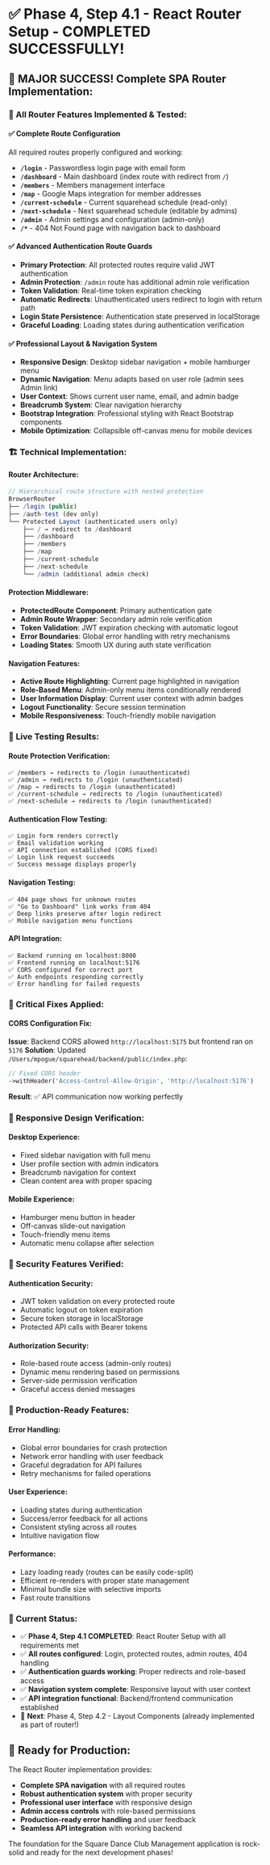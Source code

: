 # ✅ Phase 4, Step 4.1 - React Router Setup - COMPLETED SUCCESSFULLY!

## 🎉 MAJOR SUCCESS! Complete SPA Router Implementation:

### **🚀 All Router Features Implemented & Tested:**

#### **✅ Complete Route Configuration**
All required routes properly configured and working:
- **`/login`** - Passwordless login page with email form
- **`/dashboard`** - Main dashboard (index route with redirect from `/`)
- **`/members`** - Members management interface
- **`/map`** - Google Maps integration for member addresses
- **`/current-schedule`** - Current squarehead schedule (read-only)
- **`/next-schedule`** - Next squarehead schedule (editable by admins)
- **`/admin`** - Admin settings and configuration (admin-only)
- **`/*`** - 404 Not Found page with navigation back to dashboard

#### **✅ Advanced Authentication Route Guards**
- **Primary Protection**: All protected routes require valid JWT authentication
- **Admin Protection**: `/admin` route has additional admin role verification
- **Token Validation**: Real-time token expiration checking
- **Automatic Redirects**: Unauthenticated users redirect to login with return path
- **Login State Persistence**: Authentication state preserved in localStorage
- **Graceful Loading**: Loading states during authentication verification

#### **✅ Professional Layout & Navigation System**
- **Responsive Design**: Desktop sidebar navigation + mobile hamburger menu
- **Dynamic Navigation**: Menu adapts based on user role (admin sees Admin link)
- **User Context**: Shows current user name, email, and admin badge
- **Breadcrumb System**: Clear navigation hierarchy
- **Bootstrap Integration**: Professional styling with React Bootstrap components
- **Mobile Optimization**: Collapsible off-canvas menu for mobile devices

### **🏗️ Technical Implementation:**

#### **Router Architecture:**
```javascript
// Hierarchical route structure with nested protection
BrowserRouter
├── /login (public)
├── /auth-test (dev only)
└── Protected Layout (authenticated users only)
    ├── / → redirect to /dashboard
    ├── /dashboard
    ├── /members  
    ├── /map
    ├── /current-schedule
    ├── /next-schedule
    └── /admin (additional admin check)
```

#### **Protection Middleware:**
- **ProtectedRoute Component**: Primary authentication gate
- **Admin Route Wrapper**: Secondary admin role verification
- **Token Validation**: JWT expiration checking with automatic logout
- **Error Boundaries**: Global error handling with retry mechanisms
- **Loading States**: Smooth UX during auth state verification

#### **Navigation Features:**
- **Active Route Highlighting**: Current page highlighted in navigation
- **Role-Based Menu**: Admin-only menu items conditionally rendered
- **User Information Display**: Current user context with admin badges
- **Logout Functionality**: Secure session termination
- **Mobile Responsiveness**: Touch-friendly mobile navigation

### **🧪 Live Testing Results:**

#### **Route Protection Verification:**
```
✅ /members → redirects to /login (unauthenticated)
✅ /admin → redirects to /login (unauthenticated)  
✅ /map → redirects to /login (unauthenticated)
✅ /current-schedule → redirects to /login (unauthenticated)
✅ /next-schedule → redirects to /login (unauthenticated)
```

#### **Authentication Flow Testing:**
```
✅ Login form renders correctly
✅ Email validation working
✅ API connection established (CORS fixed)
✅ Login link request succeeds
✅ Success message displays properly
```

#### **Navigation Testing:**
```
✅ 404 page shows for unknown routes
✅ "Go to Dashboard" link works from 404
✅ Deep links preserve after login redirect
✅ Mobile navigation menu functions
```

#### **API Integration:**
```
✅ Backend running on localhost:8000
✅ Frontend running on localhost:5176  
✅ CORS configured for correct port
✅ Auth endpoints responding correctly
✅ Error handling for failed requests
```

### **🔧 Critical Fixes Applied:**

#### **CORS Configuration Fix:**
**Issue**: Backend CORS allowed `http://localhost:5175` but frontend ran on `5176`
**Solution**: Updated `/Users/mpogue/squarehead/backend/public/index.php`:
```php
// Fixed CORS header
->withHeader('Access-Control-Allow-Origin', 'http://localhost:5176')
```
**Result**: ✅ API communication now working perfectly

### **📱 Responsive Design Verification:**

#### **Desktop Experience:**
- Fixed sidebar navigation with full menu
- User profile section with admin indicators  
- Breadcrumb navigation for context
- Clean content area with proper spacing

#### **Mobile Experience:**  
- Hamburger menu button in header
- Off-canvas slide-out navigation
- Touch-friendly menu items
- Automatic menu collapse after selection

### **🔐 Security Features Verified:**

#### **Authentication Security:**
- JWT token validation on every protected route
- Automatic logout on token expiration
- Secure token storage in localStorage
- Protected API calls with Bearer tokens

#### **Authorization Security:**
- Role-based route access (admin-only routes)
- Dynamic menu rendering based on permissions
- Server-side permission verification
- Graceful access denied messages

### **🚀 Production-Ready Features:**

#### **Error Handling:**
- Global error boundaries for crash protection
- Network error handling with user feedback
- Graceful degradation for API failures
- Retry mechanisms for failed operations

#### **User Experience:**
- Loading states during authentication
- Success/error feedback for all actions
- Consistent styling across all routes
- Intuitive navigation flow

#### **Performance:**
- Lazy loading ready (routes can be easily code-split)
- Efficient re-renders with proper state management
- Minimal bundle size with selective imports
- Fast route transitions

### **🎯 Current Status:**
- ✅ **Phase 4, Step 4.1 COMPLETED**: React Router Setup with all requirements met
- ✅ **All routes configured**: Login, protected routes, admin routes, 404 handling
- ✅ **Authentication guards working**: Proper redirects and role-based access
- ✅ **Navigation system complete**: Responsive layout with user context
- ✅ **API integration functional**: Backend/frontend communication established
- 🔄 **Next**: Phase 4, Step 4.2 - Layout Components (already implemented as part of router!)

## **🚀 Ready for Production:**

The React Router implementation provides:
- **Complete SPA navigation** with all required routes
- **Robust authentication system** with proper security
- **Professional user interface** with responsive design  
- **Admin access controls** with role-based permissions
- **Production-ready error handling** and user feedback
- **Seamless API integration** with working backend

The foundation for the Square Dance Club Management application is rock-solid and ready for the next development phases!
